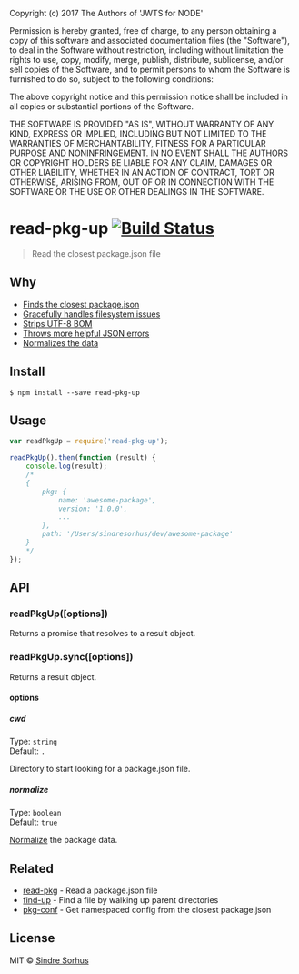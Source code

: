 Copyright (c) 2017 The Authors of 'JWTS for NODE'

Permission is hereby granted, free of charge, to any person obtaining a copy of
this software and associated documentation files (the "Software"), to deal in
the Software without restriction, including without limitation the rights to
use, copy, modify, merge, publish, distribute, sublicense, and/or sell copies of
the Software, and to permit persons to whom the Software is furnished to do so,
subject to the following conditions:

The above copyright notice and this permission notice shall be included in all
copies or substantial portions of the Software.

THE SOFTWARE IS PROVIDED "AS IS", WITHOUT WARRANTY OF ANY KIND, EXPRESS OR
IMPLIED, INCLUDING BUT NOT LIMITED TO THE WARRANTIES OF MERCHANTABILITY, FITNESS
FOR A PARTICULAR PURPOSE AND NONINFRINGEMENT. IN NO EVENT SHALL THE AUTHORS OR
COPYRIGHT HOLDERS BE LIABLE FOR ANY CLAIM, DAMAGES OR OTHER LIABILITY, WHETHER
IN AN ACTION OF CONTRACT, TORT OR OTHERWISE, ARISING FROM, OUT OF OR IN
CONNECTION WITH THE SOFTWARE OR THE USE OR OTHER DEALINGS IN THE SOFTWARE.
# read-pkg-up [![Build Status](https://travis-ci.org/sindresorhus/read-pkg-up.svg?branch=master)](https://travis-ci.org/sindresorhus/read-pkg-up)

> Read the closest package.json file


## Why

- [Finds the closest package.json](https://github.com/sindresorhus/find-up)
- [Gracefully handles filesystem issues](https://github.com/isaacs/node-graceful-fs)
- [Strips UTF-8 BOM](https://github.com/sindresorhus/strip-bom)
- [Throws more helpful JSON errors](https://github.com/sindresorhus/parse-json)
- [Normalizes the data](https://github.com/npm/normalize-package-data#what-normalization-currently-entails)


## Install

```
$ npm install --save read-pkg-up
```


## Usage

```js
var readPkgUp = require('read-pkg-up');

readPkgUp().then(function (result) {
	console.log(result);
	/*
	{
		pkg: {
			name: 'awesome-package',
			version: '1.0.0',
			...
		},
		path: '/Users/sindresorhus/dev/awesome-package'
	}
	*/
});
```


## API

### readPkgUp([options])

Returns a promise that resolves to a result object.

### readPkgUp.sync([options])

Returns a result object.

#### options

##### cwd

Type: `string`  
Default: `.`

Directory to start looking for a package.json file.

##### normalize

Type: `boolean`  
Default: `true`

[Normalize](https://github.com/npm/normalize-package-data#what-normalization-currently-entails) the package data.


## Related

- [read-pkg](https://github.com/sindresorhus/read-pkg) - Read a package.json file
- [find-up](https://github.com/sindresorhus/find-up) - Find a file by walking up parent directories
- [pkg-conf](https://github.com/sindresorhus/pkg-conf) - Get namespaced config from the closest package.json


## License

MIT © [Sindre Sorhus](http://sindresorhus.com)
